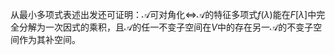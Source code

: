 从最小多项式表述出发还可证明：$\mathcal{A}$可对角化$\iff$$\mathcal{A}$的特征多项式$f(\lambda)$能在$F[\lambda]$中完全分解为一次因式的乘积，且$\mathcal{A}$的任一不变子空间在$V$中的存在另一$\mathcal{A}$的不变子空间作为其补空间。